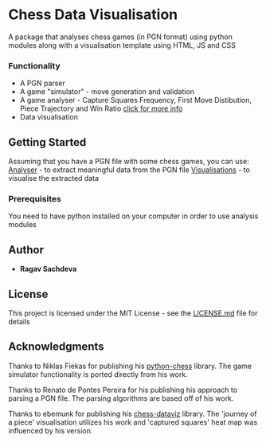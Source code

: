 # Chess Data Visualisation

A package that analyses chess games (in PGN format) using python modules along with a visualisation template using HTML, JS and CSS

### Functionality

* A PGN parser
* A game "simulator" - move generation and validation
* A game analyser - Capture Squares Frequency, First Move Distibution, Piece Trajectory and Win Ratio [click for more info](/Analyser/README.md)
* Data visualisation

## Getting Started

Assuming that you have a PGN file with some chess games, you can use:
[Analyser](/Analyser) - to extract meaningful data from the PGN file
[Visualisations](/Visualisations) - to visualise the extracted data

### Prerequisites

You need to have python installed on your computer in order to use analysis modules

## Author

* **Ragav Sachdeva**

## License

This project is licensed under the MIT License - see the [LICENSE.md](LICENSE.md) file for details

## Acknowledgments

Thanks to Niklas Fiekas for publishing his [python-chess](https://github.com/niklasf/python-chess) library. The game simulator functionality is ported directly from his work.

Thanks to Renato de Pontes Pereira for his publishing his approach to parsing a PGN file. The parsing algorithms are based off of his work.

Thanks to ebemunk for publishing his [chess-dataviz](https://github.com/ebemunk/chess-dataviz) library. The 'journey of a piece' visualisation utilizes his work and 'captured squares' heat map was influenced by his version.
